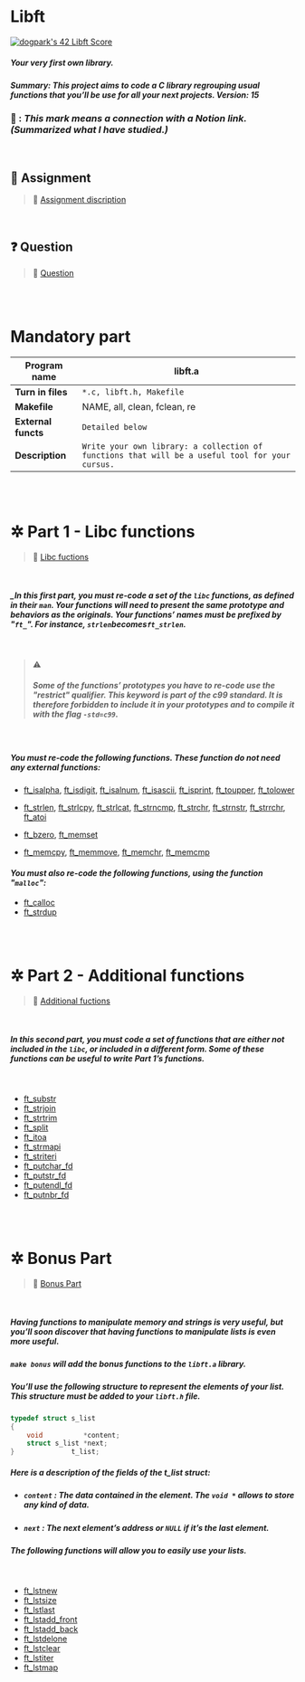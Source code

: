 # **Libft**

[![dogpark's 42 Libft Score](https://badge42.vercel.app/api/v2/clam4rmh700350fjk8ctdih83/project/2927858)](https://github.com/JaeSeoKim/badge42)

##### Your very first own library.

##### _Summary: This project aims to code a C library regrouping usual functions that you’ll be use for all your next projects. Version: 15_

### 🔗 : _This mark means a connection with a **Notion link**. (Summarized what I have studied.)_

<br>

## 📄 Assignment

> 🔗 [Assignment discription](https://dogpark-42cursus.notion.site/Assignment-13c71a5f9c90430da7f8979d8c0f65d5)

<br>

## ❓ Question

> 🔗 [Question](https://dogpark-42cursus.notion.site/Question-0ea8fe9acefc4cd4838048802fb9b79b)

<br>
<br>

# Mandatory part

| **Program name**    | libft.a                                                                                         |
| ------------------- | ----------------------------------------------------------------------------------------------- |
| **Turn in files**   | `*.c, libft.h, Makefile`                                                                        |
| **Makefile**        | NAME, all, clean, fclean, re                                                                    |
| **External functs** | `Detailed below`                                                                                |
| **Description**     | `Write your own library: a collection of functions that will be a useful tool for your cursus.` |

<br>
<br>

# ✲ Part 1 - Libc functions

> 🔗 [Libc fuctions](https://dogpark-42cursus.notion.site/Part-1-Libc-function-d2d84bd029ee4c858b20d756172a17d0)

<br>

##### _In this first part, you must re-code a set of the `libc` functions, as defined in their `man`. Your functions will need to present the same prototype and behaviors as the originals. Your functions’ names must be prefixed by "`ft_`". For instance, `strlen`becomes`ft_strlen`.

<br>

> ⚠️
>
> ##### Some of the functions’ prototypes you have to re-code use the "restrict" qualifier. This keyword is part of the c99 standard. It is therefore forbidden to include it in your prototypes and to compile it with the flag `-std=c99`.

<br>

##### _You must re-code the following functions. These function do not need any external functions:_

- [ft_isalpha](https://github.com/moeyg/42cursus/blob/main/Libft/Libft/ft_isalpha.c), [ft_isdigit](https://github.com/moeyg/42cursus/blob/main/Libft/Libft/ft_isdigit.c), [ft_isalnum](https://github.com/moeyg/42cursus/blob/main/Libft/Libft/ft_isalnum.c), [ft_isascii](https://github.com/moeyg/42cursus/blob/main/Libft/Libft/ft_isascii.c), [ft_isprint](https://github.com/moeyg/42cursus/blob/main/Libft/Libft/ft_isprint.c), [ft_toupper](https://github.com/moeyg/42cursus/blob/main/Libft/Libft/ft_toupper.c), [ft_tolower](https://github.com/moeyg/42cursus/blob/main/Libft/Libft/ft_tolower.c)

- [ft_strlen](https://github.com/moeyg/42cursus/blob/main/Libft/Libft/ft_strlen.c), [ft_strlcpy](https://github.com/moeyg/42cursus/blob/main/Libft/Libft/ft_strlcpy.c), [ft_strlcat](https://github.com/moeyg/42cursus/blob/main/Libft/Libft/ft_strlcat.c), [ft_strncmp](https://github.com/moeyg/42cursus/blob/main/Libft/Libft/ft_strncmp.c), [ft_strchr](https://github.com/moeyg/42cursus/blob/main/Libft/Libft/ft_strchr.c), [ft_strnstr](https://github.com/moeyg/42cursus/blob/main/Libft/Libft/ft_strnstr.c), [ft_strrchr](https://github.com/moeyg/42cursus/blob/main/Libft/Libft/ft_strrchr.c), [ft_atoi](https://github.com/moeyg/42cursus/blob/main/Libft/Libft/ft_atoi.c)

- [ft_bzero](https://github.com/moeyg/42cursus/blob/main/Libft/Libft/ft_bzero.c), [ft_memset](https://github.com/moeyg/42cursus/blob/main/Libft/Libft/ft_memset.c)
- [ft_memcpy](https://github.com/moeyg/42cursus/blob/main/Libft/Libft/ft_memcpy.c), [ft_memmove](https://github.com/moeyg/42cursus/blob/main/Libft/Libft/ft_memmove.c), [ft_memchr](https://github.com/moeyg/42cursus/blob/main/Libft/Libft/ft_memchr.c), [ft_memcmp](https://github.com/moeyg/42cursus/blob/main/Libft/Libft/ft_memcmp.c)

#### _You must also re-code the following functions, using the function "`malloc`":_

- [ft_calloc](https://github.com/moeyg/42cursus/blob/main/Libft/Libft/ft_calloc.c)
- [ft_strdup](https://github.com/moeyg/42cursus/blob/main/Libft/Libft/ft_strdup.c)

<br>
<br>

# ✲ Part 2 - Additional functions

> 🔗 [Additional fuctions](https://dogpark-42cursus.notion.site/Part-2-Additional-functions-339ab29941d1406892ee73efd419a74f)

<br>

##### _In this second part, you must code a set of functions that are either not included in the `libc`, or included in a different form. Some of these functions can be useful to write Part 1’s functions._

<br>

- [ft_substr](https://github.com/moeyg/42cursus/blob/main/Libft/Libft/ft_substr.c)
- [ft_strjoin](https://github.com/moeyg/42cursus/blob/main/Libft/Libft/ft_strjoin.c)
- [ft_strtrim](https://github.com/moeyg/42cursus/blob/main/Libft/Libft/ft_strtrim.c)
- [ft_split](https://github.com/moeyg/42cursus/blob/main/Libft/Libft/ft_split.c)
- [ft_itoa](https://github.com/moeyg/42cursus/blob/main/Libft/Libft/ft_itoa.c)
- [ft_strmapi](https://github.com/moeyg/42cursus/blob/main/Libft/Libft/ft_strmapi.c)
- [ft_striteri](https://github.com/moeyg/42cursus/blob/main/Libft/Libft/ft_striteri.c)
- [ft_putchar_fd](https://github.com/moeyg/42cursus/blob/main/Libft/Libft/ft_putchar_fd.c)
- [ft_putstr_fd](https://github.com/moeyg/42cursus/blob/main/Libft/Libft/ft_putstr_fd.c)
- [ft_putendl_fd](https://github.com/moeyg/42cursus/blob/main/Libft/Libft/ft_putendl_fd.c)
- [ft_putnbr_fd](https://github.com/moeyg/42cursus/blob/main/Libft/Libft/ft_putnbr_fd.c)

<br>
<br>

# ✲ Bonus Part

> 🔗 [Bonus Part](https://dogpark-42cursus.notion.site/Bonus-Part-1267ef61c78b43fbbd843048ea2cbcad)

<br>

##### _Having functions to manipulate memory and strings is very useful, but you’ll soon discover that having functions to manipulate lists is even more useful._

##### _`make bonus` will add the bonus functions to the `libft.a` library._

##### _You’ll use the following structure to represent the elements of your list. This structure must be added to your `libft.h` file._

```c
typedef struct s_list
{
    void          *content;
    struct s_list *next;
}              t_list;
```

##### _Here is a description of the fields of the t_list struct:_

- ##### _`content` : The data contained in the element. The `void *` allows to store any kind of data._
- ##### _`next` : The next element’s address or `NULL` if it’s the last element._

##### _The following functions will allow you to easily use your lists._

<br>

- [ft_lstnew](https://github.com/moeyg/42cursus/blob/main/Libft/Libft/ft_lstnew.c)
- [ft_lstsize](https://github.com/moeyg/42cursus/blob/main/Libft/Libft/ft_lstsize.c)
- [ft_lstlast](https://github.com/moeyg/42cursus/blob/main/Libft/Libft/ft_lstlast.c)
- [ft_lstadd_front ](https://github.com/moeyg/42cursus/blob/main/Libft/Libft/ft_lstadd_front.c)
- [ft_lstadd_back](https://github.com/moeyg/42cursus/blob/main/Libft/Libft/ft_lstadd_back.c)
- [ft_lstdelone](https://github.com/moeyg/42cursus/blob/main/Libft/Libft/ft_lstdelone.c)
- [ft_lstclear](https://github.com/moeyg/42cursus/blob/main/Libft/Libft/ft_lstclear.c)
- [ft_lstiter](https://github.com/moeyg/42cursus/blob/main/Libft/Libft/ft_lstiter.c)
- [ft_lstmap](https://github.com/moeyg/42cursus/blob/main/Libft/Libft/ft_lstmap.c)

